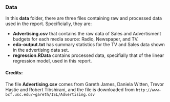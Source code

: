 ### Data

In this **data** folder, there are three files containing raw and processed data used in the report. Specificially, they are:  

* **Advertising.csv** that contains the raw data of Sales and Advertisment budgets for each media source: Radio, Newspaper, and TV.  
* **eda-output.txt** has summary statistics for the TV and Sales data shown in the advertising data set.  
* **regression.RData** contains processed data, specifially that of the linear regression model, used in this report. 


#### Credits:
The file **Advertising.csv** comes from Gareth James, Daniela Witten, Trevor Hastie and Robert Tibshirani, and the file is downloaded from `http://www-bcf.usc.edu/~gareth/ISL/Advertising.csv`
